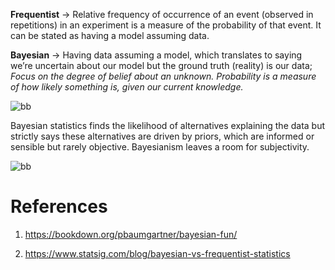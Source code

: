 
**Frequentist** -> Relative frequency of occurrence of an event (observed in repetitions) in an experiment is a measure of the probability of that event. It can be stated as 
                   having a model assuming data.  

**Bayesian** -> Having data assuming a model, which translates to saying we’re uncertain about our model but the ground truth (reality) is our data; *Focus on the degree of belief about an unknown. Probability is a measure of how likely something is, given our current knowledge.* 


![bb](https://github.com/user-attachments/assets/dfe147be-3155-4708-bfe8-af3140404f16)

Bayesian statistics finds the likelihood of alternatives explaining the data but strictly says these alternatives are driven by priors, which are informed or sensible but rarely objective. Bayesianism leaves a room for subjectivity.

![bb](https://github.com/user-attachments/assets/c3197a67-a5be-4b7e-bc31-e31b43fbe338)


# References

1. https://bookdown.org/pbaumgartner/bayesian-fun/

2. https://www.statsig.com/blog/bayesian-vs-frequentist-statistics
   
